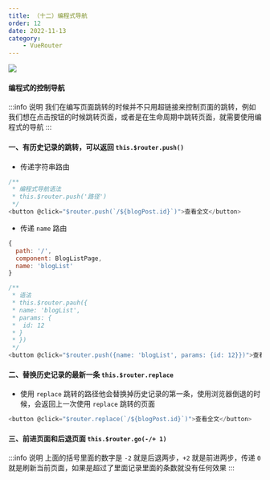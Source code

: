 ```yaml
---
title: （十二）编程式导航
order: 12
date: 2022-11-13
category:
    - VueRouter
---
```


![](https://image.zswei.xyz/img/202211132156111.png)

#### 编程式的控制导航
:::info 说明
我们在编写页面跳转的时候并不只用超链接来控制页面的跳转，例如我们想在点击按钮的时候跳转页面，或者是在生命周期中跳转页面，就需要使用编程式的导航
:::

#### 一、有历史记录的跳转，可以返回 `this.$router.push()`
 
- 传递字符串路由

```js
/**
 * 编程式导航语法
 * this.$router.push('路径')
 */
<button @click="$router.push(`/${blogPost.id}`)">查看全文</button>
```

- 传递 `name` 路由
```js
{
  path: '/',
  component: BlogListPage,
  name: 'blogList'
}

/**
 * 语法
 * this.$router.pauh({
 * name: 'blogList',
 * params: {
 *  id: 12
 * }
 * })
 */
<buttom @click="$router.push({name: 'blogList', params: {id: 12}})">查看全文</buttom>
```

#### 二、替换历史记录的最新一条 `this.$router.replace`
- 使用 `replace` 跳转的路径他会替换掉历史记录的第一条，使用浏览器倒退的时候，会返回上一次使用 `replace` 跳转的页面
```js
<button @click="$router.replace(`/${blogPost.id}`)">查看全文</button>
```

#### 三、前进页面和后退页面 `this.$router.go(-/+ 1)`
:::info 说明
上面的括号里面的数字是 `-2` 就是后退两步，`+2` 就是前进两步，传递 `0` 就是刷新当前页面，如果是超过了里面记录里面的条数就没有任何效果
:::
